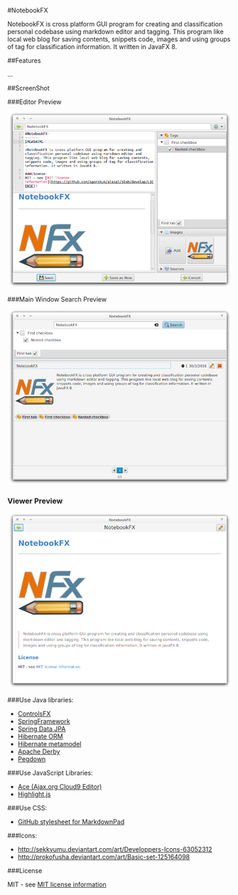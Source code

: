 #NotebookFX

NotebookFX is cross platform GUI program for creating and classification personal codebase using markdown editor and tagging. This program like local web blog for saving contents, snippets code, images and using groups of tag for classification information. It written in JavaFX 8.

##Features

...

##ScreenShot

###Editor Preview

![Editor Preview](./images/editor_preview.png)

###Main Window Search Preview

![Editor Preview](./images/mainwindow_preview.png)

### Viewer Preview

![Editor Preview](./images/view_preview.png)


###Use Java libraries:

* [ControlsFX](https://bitbucket.org/controlsfx/controlsfx/)
* [SpringFramework](https://github.com/spring-projects/spring-framework)
* [Spring Data JPA](https://github.com/spring-projects/spring-data-jpa)
* [Hibernate ORM](http://hibernate.org/orm/)
* [Hibernate metamodel](http://hibernate.org/orm/tooling/)
* [Apache Derby](https://db.apache.org/derby/)
* [Pegdown](https://github.com/sirthias/pegdown)

###Use JavaScript Libraries:

* [Ace (Ajax.org Cloud9 Editor)](https://github.com/ajaxorg/ace)
* [Highlight.js](https://github.com/isagalaev/highlight.js)

###Use CSS:

* [GitHub stylesheet for MarkdownPad](https://github.com/nicolashery/markdownpad-github)


###Icons:

* http://sekkyumu.deviantart.com/art/Developpers-Icons-63052312
* http://prokofusha.deviantart.com/art/Basic-set-125164098

###License

MIT - see [MIT license information](https://github.com/agershun/alasql/blob/develop/LICENSE)

